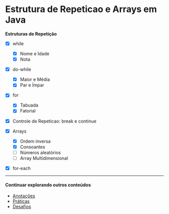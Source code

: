 # Estrutura de Repeticao e Arrays em Java

**Estruturas de Repetição**
- [x] while
	- [x] Nome e Idade
	- [x] Nota
- [x] do-while
	- [x] Maior e Média
	- [x] Par e Ímpar
- [x] for
	- [x] Tabuada
	- [x] Fatorial
- [x] Controle de Repeticao: break e continue
- [x] Arrays
	- [x] Ordem inversa
	- [x] Consoantes
	- [ ] Números aleatórios
	- [ ] Array Multidimensional
- [x] for-each


---


#### Continuar explorando outros conteúdos

* [Anotações](https://github.com/danilotc/bootcamp-dio-banco-pan/tree/main/anotacoes)
* [Práticas](https://github.com/danilotc/bootcamp-dio-banco-pan/tree/main/src)
* [Desafios](https://github.com/danilotc/bootcamp-dio-banco-pan/tree/main/desafios)